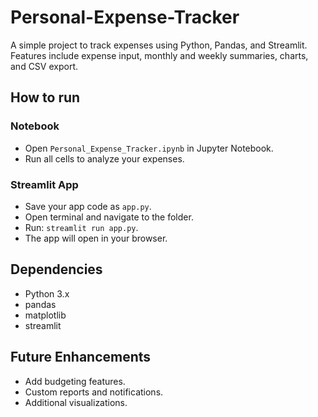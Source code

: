 # Personal-Expense-Tracker

A simple project to track expenses using Python, Pandas, and Streamlit.  
Features include expense input, monthly and weekly summaries, charts, and CSV export.

## How to run

### Notebook
- Open `Personal_Expense_Tracker.ipynb` in Jupyter Notebook.
- Run all cells to analyze your expenses.

### Streamlit App
- Save your app code as `app.py`.
- Open terminal and navigate to the folder.
- Run: `streamlit run app.py`.
- The app will open in your browser.

## Dependencies
- Python 3.x
- pandas
- matplotlib
- streamlit


## Future Enhancements
- Add budgeting features.
- Custom reports and notifications.
- Additional visualizations.


